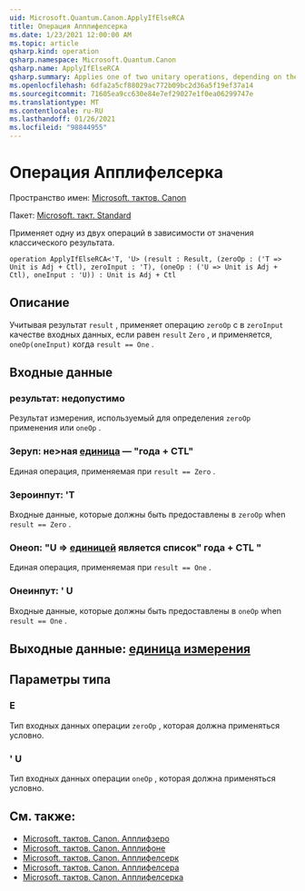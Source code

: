 ```yaml
---
uid: Microsoft.Quantum.Canon.ApplyIfElseRCA
title: Операция Апплифелсерка
ms.date: 1/23/2021 12:00:00 AM
ms.topic: article
qsharp.kind: operation
qsharp.namespace: Microsoft.Quantum.Canon
qsharp.name: ApplyIfElseRCA
qsharp.summary: Applies one of two unitary operations, depending on the value of a classical result.
ms.openlocfilehash: 6dfa2a5cf88029ac772b09bc2d36a5f19ef37a14
ms.sourcegitcommit: 71605ea9cc630e84e7ef29027e1f0ea06299747e
ms.translationtype: MT
ms.contentlocale: ru-RU
ms.lasthandoff: 01/26/2021
ms.locfileid: "98844955"
---
```

# <a name="applyifelserca-operation"></a>Операция Апплифелсерка

Пространство имен: [Microsoft. тактов. Canon](xref:Microsoft.Quantum.Canon)

Пакет: [Microsoft. такт. Standard](https://nuget.org/packages/Microsoft.Quantum.Standard)


Применяет одну из двух операций в зависимости от значения классического результата.

```qsharp
operation ApplyIfElseRCA<'T, 'U> (result : Result, (zeroOp : ('T => Unit is Adj + Ctl), zeroInput : 'T), (oneOp : ('U => Unit is Adj + Ctl), oneInput : 'U)) : Unit is Adj + Ctl
```


## <a name="description"></a>Описание

Учитывая результат `result` , применяет операцию `zeroOp` с в `zeroInput` качестве входных данных, если равен `result` `Zero` , и применяется, `oneOp(oneInput)` когда `result == One` .

## <a name="input"></a>Входные данные

### <a name="result--__invalidresult__"></a>результат: __недопустимо <Result>__

Результат измерения, используемый для определения `zeroOp` применения или `oneOp` .


### <a name="zeroop--t--unit--is-adj--ctl"></a>Зеруп: не>ная [единица](xref:microsoft.quantum.lang-ref.unit)  — "года + CTL"

Единая операция, применяемая при `result == Zero` .


### <a name="zeroinput--t"></a>Зероинпут: 'T

Входные данные, которые должны быть предоставлены в `zeroOp` when `result == Zero` .


### <a name="oneop--u--unit--is-adj--ctl"></a>Онеоп: "U => [единицей](xref:microsoft.quantum.lang-ref.unit)  является список" года + CTL "

Единая операция, применяемая при `result == One` .


### <a name="oneinput--u"></a>Онеинпут: ' U

Входные данные, которые должны быть предоставлены в `oneOp` when `result == One` .



## <a name="output--unit"></a>Выходные данные: [единица измерения](xref:microsoft.quantum.lang-ref.unit)



## <a name="type-parameters"></a>Параметры типа

### <a name="t"></a>Е

Тип входных данных операции `zeroOp` , которая должна применяться условно.
### <a name="u"></a>' U

Тип входных данных операции `oneOp` , которая должна применяться условно.

## <a name="see-also"></a>См. также:

- [Microsoft. тактов. Canon. Апплифзеро](xref:Microsoft.Quantum.Canon.ApplyIfZero)
- [Microsoft. тактов. Canon. Апплифоне](xref:Microsoft.Quantum.Canon.ApplyIfOne)
- [Microsoft. тактов. Canon. Апплифелсерк](xref:Microsoft.Quantum.Canon.ApplyIfElseRC)
- [Microsoft. тактов. Canon. Апплифелсера](xref:Microsoft.Quantum.Canon.ApplyIfElseRA)
- [Microsoft. тактов. Canon. Апплифелсерка](xref:Microsoft.Quantum.Canon.ApplyIfElseRCA)